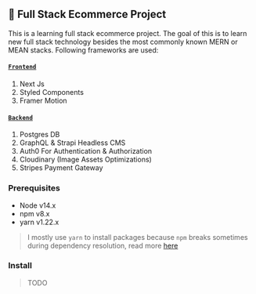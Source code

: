 ## 🚀 Full Stack Ecommerce Project

This is a learning full stack ecommerce project. The goal of this is to learn new full stack technology besides the most commonly known MERN or MEAN stacks. Following frameworks are used:

#### [`Frontend`](https://github.com/kmanadkat/full-stack-next/tree/frontend)

1. Next Js
2. Styled Components
3. Framer Motion

#### [`Backend`](https://github.com/kmanadkat/full-stack-next/tree/backend)

1. Postgres DB
2. GraphQL & Strapi Headless CMS
3. Auth0 For Authentication & Authorization
4. Cloudinary (Image Assets Optimizations)
5. Stripes Payment Gateway

### Prerequisites

- Node v14.x 
- npm v8.x
- yarn v1.22.x

> I mostly use `yarn` to install packages because `npm` breaks sometimes during dependency resolution, read more [here](https://overreacted.io/npm-audit-broken-by-design/)

### Install

> TODO
